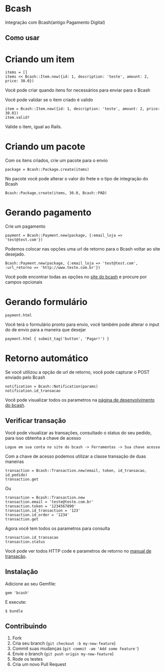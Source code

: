 # Bcash

Integração com Bcash(antigo Pagamento Digital)

## Como usar

# Criando um item

	items = [] 
	items << Bcash::Item.new({id: 1, description: 'teste', amount: 2, price: 30.0})

Você pode criar quando itens for necessários para enviar para o Bcash

Você pode validar se o item criado é valido

	item = Bcash::Item.new({id: 1, description: 'teste', amount: 2, price: 30.0})
	item.valid?

Valide o item, igual ao Rails.

# Criando um pacote

Com os itens criados, crie um pacote para o envio

	package = Bcash::Package.create(items)

No pacote você pode alterar o valor do frete e o tipo de integração do Bcash
	
	Bcash::Package.create(items, 30.0, Bcash::PAD)

# Gerando pagamento

Crie um pagamento

	payment = Bcash::Payment.new(package, {:email_loja => 'test@test.com'}) 

Podemos colocar nas opções uma url de retorno para o Bcash voltar ao site desejado.

	Bcash::Payment.new(package, {:email_loja => 'test@test.com', :url_retorno => 'http://www.teste.com.br'})

Você pode encontrar todas as opções no [site do bcash](https://www.bcash.com.br/desenvolvedores/integracao-loja-online.html) e procure por campos opcionais

# Gerando formulário

	payment.html

Você terá o formulário pronto para envio, você também pode alterar o input do de envio para a maneira que desejar

	payment.html { submit_tag('button', 'Pagar!') }

# Retorno automático

Se você utilizou a opção de url de retorno, você pode capturar o POST enviado pelo Bcash

	notification = Bcash::Notification(params)
	notification.id_transacao

Você pode visualizar todos os parametros na [página de desenvolvimento do bcash](https://www.bcash.com.br/desenvolvedores/integracao-retorno-automatico-loja-online.html).

## Verificar transação

Você pode visualizar as transações, consultado o status do seu pedido, para isso obtenha a chave de acesso

	Logue em sua conta no site do bcash -> Ferramentas -> Sua chave acesso

Com a chave de acesso podemos utilizar a classe transação de duas maneiras

	transaction = Bcash::Transaction.new(email, token, id_transacao, id_pedido)
	transaction.get

Ou

	transaction = Bcash::Transaction.new
	transaction.email = 'teste@teste.com.br'
	transaction.token = '1234567890'
	transaction.id_transaction = '123'
	transaction.id_order = '1234'
	transaction.get

Agora você tem todos os parametros para consulta

	transaction.id_transacao
	transaction.status

Você pode ver todos HTTP code e parametros de retorno no [manual de transação](https://www.bcash.com.br/site/manual/Bcash_Manual_Integracao_Consultar_Dados_Transacao.pdf).

## Instalação

Adicione ao seu Gemfile:

    gem 'bcash'

E execute:

    $ bundle

## Contribuindo

1. Fork 
2. Cria seu branch (`git checkout -b my-new-feature`)
3. Commit suas mudanças (`git commit -am 'Add some feature'`)
4. Envie o branch (`git push origin my-new-feature`)
5. Rode os testes
6. Cria um novo Pull Request
